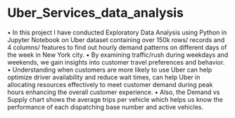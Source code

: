 # Uber_Services_data_analysis

•	In this project I have conducted Exploratory Data Analysis using Python in Jupyter Notebook on Uber dataset containing over 150k rows/ records and 4 columns/ features to find out hourly demand patterns on different days of the week in New York city.
•	By examining traffic/rush during weekdays and weekends, we gain insights into customer travel preferences and behavior. 
•	Understanding when customers are more likely to use Uber can help optimize driver availability and reduce wait times, can help Uber in allocating resources effectively to meet customer demand during peak hours enhancing the overall customer experience. 
•	Also, the Demand vs Supply chart shows the average trips per vehicle which helps us know the performance of each dispatching base number and active vehicles.
